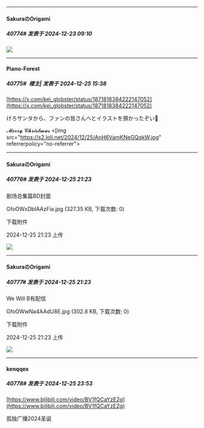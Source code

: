 ﻿
*****

####  SakuraのOrigami  
##### 40774#       发表于 2024-12-23 09:10

<img src="https://p.sda1.dev/20/f04594e83349dede8d55b94776919283/IMG_0425112EDFF3913678F68194887F1C34.jpeg" referrerpolicy="no-referrer">


*****

####  Piano-Forest  
##### 40775#         楼主| 发表于 2024-12-25 15:38

[https://x.com/kei_globster/status/1871818384222147052](https://x.com/kei_globster/status/1871818384222147052)

けろサンタから、ファンの皆さんへとイラストを預かったぞい🎅

𝓜𝓮𝓻𝓻𝔂 𝓒𝓱𝓻𝓲𝓼𝓽𝓶𝓪𝓼
<[img src="https://s2.loli.net/2024/12/25/AnH6VamKNeGQqkW.jpg" referrerpolicy="no-referrer">


*****

####  SakuraのOrigami  
##### 40776#       发表于 2024-12-25 21:23

剧场总集篇BD封面

GfoOWxDbIAAzFia.jpg
(327.35 KB, 下载次数: 0)

下载附件

2024-12-25 21:23 上传

<img src="https://img.saraba1st.com/forum/202412/25/212300h840v2h454e5pvpk.jpg" referrerpolicy="no-referrer">

*****

####  SakuraのOrigami  
##### 40777#       发表于 2024-12-25 21:23

We Will B有配信

GfoOWwNa4AAdU8E.jpg
(302.8 KB, 下载次数: 0)

下载附件

2024-12-25 21:23 上传

<img src="https://img.saraba1st.com/forum/202412/25/212336krrrfrkq2o27ronr.jpg" referrerpolicy="no-referrer">


*****

####  kenqqex  
##### 40778#       发表于 2024-12-25 23:53

[https://www.bilibili.com/video/BV1fQCaYzE2g](https://www.bilibili.com/video/BV1fQCaYzE2g)

孤独广播2024圣诞

